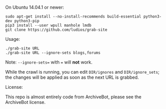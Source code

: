 On Ubuntu 14.04.1 or newer:

```
sudo apt-get install --no-install-recommends build-essential python3-dev python3-pip
pip3 install --user wpull manhole lmdb
git clone https://github.com/ludios/grab-site
```

Usage:

```
./grab-site URL
./grab-site URL --ignore-sets blogs,forums
```

Note: `--ignore-sets=` with `=` will **not** work.

While the crawl is running, you can edit `DIR/ignores` and `DIR/ignore_sets`; the
changes will be applied as soon as the next URL is grabbed.

License:

This repo is almost entirely code from ArchiveBot, please see the ArchiveBot license.
